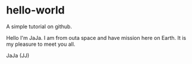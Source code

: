 # hello-world
A simple tutorial on github.


Hello I'm JaJa. I am from outa space and have mission here on Earth.
It is my pleasure to meet you all.

JaJa (JJ)
